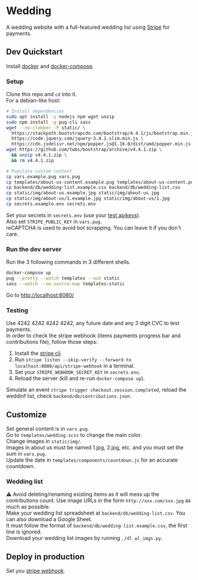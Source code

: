 # Wedding

A wedding website with a full-featured wedding list using [Stripe](stripe.com/) for payments.

## Dev Quickstart

Install [docker](https://docs.docker.com/get-docker/) and [docker-compose](https://docs.docker.com/compose).  

### Setup

Clone this repo and `cd` into it.  
For a debian-like host:

```bash
# Install dependencies
sudo apt install -y nodejs npm wget unzip
sudo npm install -g pug-cli sass
wget --no-clobber -P static/ \
  https://stackpath.bootstrapcdn.com/bootstrap/4.4.1/js/bootstrap.min.js \
  https://code.jquery.com/jquery-3.4.1.slim.min.js \
  https://cdn.jsdelivr.net/npm/popper.js@1.16.0/dist/umd/popper.min.js
wget https://github.com/twbs/bootstrap/archive/v4.4.1.zip \
  && unzip v4.4.1.zip \
  && rm v4.4.1.zip

# Populate custom content
cp vars.example.pug vars.pug
cp templates/about-us-content.example.pug templates/about-us-content.pug
cp backend/db/wedding-list.example.csv backend/db/wedding-list.csv
cp static/img/about-us.example.jpg static/img/about-us.jpg
cp static/img/about-us/1.example.jpg static/img/about-us/1.jpg
cp secrets.example.env secrets.env
```

Set your secrets in `secrets.env` (use your [test apikeys](https://dashboard.stripe.com/test/apikeys)).  
Also set `STRIPE_PUBLIC_KEY` in `vars.pug`.  
reCAPTCHA is used to avoid bot scrapping. You can leave it if you don't care.  

### Run the dev server

Run the 3 following commands in 3 different shells.

```bash
docker-compose up
pug --pretty --watch templates --out static
sass --watch --no-source-map templates:static 
```

Go to <http://localhost:8080/>

### Testing

Use 4242 4242 4242 4242, any future date and any 3 digit CVC to test payments.  
In order to check the stripe webhook (items payments progress bar and contributions file), follow those steps:  

1. Install the [stripe cli](https://stripe.com/docs/stripe-cli).  
2. Run `stripe listen --skip-verify --forward-to localhost:8080/api/stripe-webhook` in a terminal.  
3. Set your `STRIPE_WEBHOOK_SECRET_KEY` in `secrets.env`.  
4. Reload the server (kill and re-run `docker-compose up`).  

Simulate an event `stripe trigger checkout.session.completed`, reload the weddinf list, check `backend/db/contributions.json`.

## Customize

Set general content is in `vars.pug`.  
Go to `templates/wedding.scss` to change the main color.  
Change images in `static/img/`.  
Images in about us must be named 1.jpg, 2.jpg, etc. and you must set the sum in `vars.pug`.  
Update the date in `templates/components/countdown.js` for an accurate countdown.

### Wedding list

:warning: Avoid deleting/renaming existing items as it will mess up the contributions count. Use image URLs in the form `http://xxx.com/xxx.jpg` as  much as possible.  
Make your wedding list spreadsheet at `backend/db/wedding-list.csv`. You can also download a Google Sheet.  
It must follow the format of `backend/db/wedding-list.example.csv`, the first line is ignored.  
Download your wedding list images by running `./dl_wl_imgs.py`.

## Deploy in production

Set you [stripe webhook](https://dashboard.stripe.com/webhooks).  